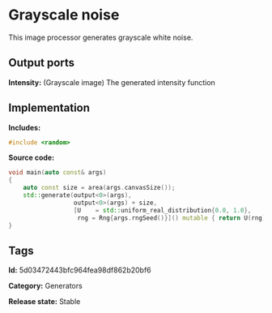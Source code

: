 # Grayscale noise

This image processor generates grayscale white noise.

## Output ports

__Intensity:__ (Grayscale image) The generated intensity function

## Implementation

__Includes:__

```c++
#include <random>
```

__Source code:__

```c++
void main(auto const& args)
{
	auto const size = area(args.canvasSize());
	std::generate(output<0>(args),
	              output<0>(args) + size,
	              [U    = std::uniform_real_distribution{0.0, 1.0},
	               rng = Rng{args.rngSeed()}]() mutable { return U(rng); });
}
```

## Tags

__Id:__ 5d03472443bfc964fea98df862b20bf6

__Category:__ Generators

__Release state:__ Stable